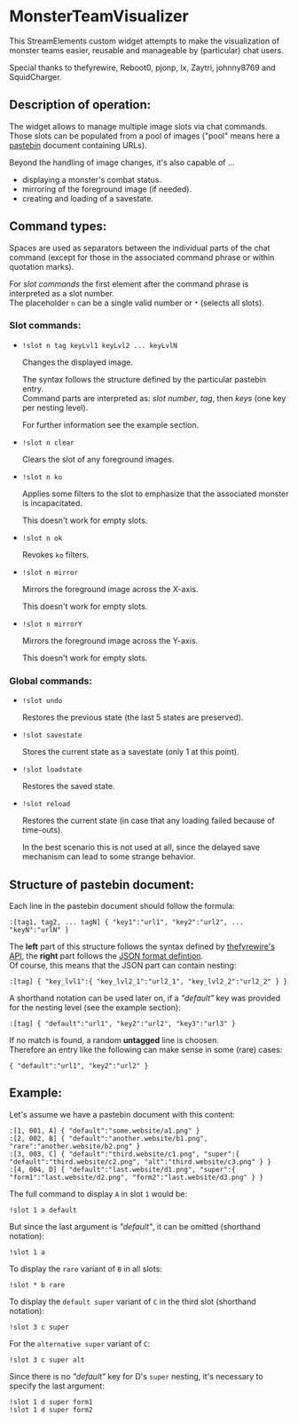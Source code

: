 # MonsterTeamVisualizer
This StreamElements custom widget attempts to make the visualization of monster teams easier, reusable and manageable by (particular) chat users.

Special thanks to thefyrewire, Reboot0, pjonp, lx, Zaytri, johnny8769 and SquidCharger.


## Description of operation:
The widget allows to manage multiple image slots via chat commands. Those slots can be populated from a pool of images ("pool" means here a [pastebin](https://pastebin.com/) document containing URLs).

Beyond the handling of image changes, it's also capable of ...
 - displaying a monster's combat status.
 - mirroring of the foreground image (if needed).
 - creating and loading of a savestate.


## Command types:
Spaces are used as separators between the individual parts of the chat command (except for those in the associated command phrase or within quotation marks).

For *slot commands* the first element after the command phrase is interpreted as a slot number.  
The placeholder `n` can be a single valid number or `*` (selects all slots).

### Slot commands:
 - `!slot n tag keyLvl1 keyLvl2 ... keyLvlN` 
   
   Changes the displayed image.
   
   The syntax follows the structure defined by the particular pastebin entry.  
   Command parts are interpreted as: *slot number*, *tag*, then *keys* (one key per nesting level).
   
   For further information see the example section.
   
 - `!slot n clear`
   
   Clears the slot of any foreground images.
   
 - `!slot n ko`
   
   Applies some filters to the slot to emphasize that the associated monster is incapacitated.
   
   This doesn't work for empty slots.
   
 - `!slot n ok`
   
   Revokes `ko` filters.
   
 - `!slot n mirror`
   
   Mirrors the foreground image across the X-axis.
   
   This doesn't work for empty slots.
   
 - `!slot n mirrorY`
   
   Mirrors the foreground image across the Y-axis.
   
   This doesn't work for empty slots.


### Global commands:

 - `!slot undo`
   
   Restores the previous state (the last 5 states are preserved).
   
 - `!slot savestate`
   
   Stores the current state as a savestate (only 1 at this point).
   
 - `!slot loadstate`
   
   Restores the saved state.
   
 - `!slot reload`
   
   Restores the current state (in case that any loading failed because of time-outs).
   
   In the best scenario this is not used at all, since the delayed save mechanism can lead to some strange behavior.


## Structure of pastebin document:
Each line in the pastebin document should follow the formula:
```
:[tag1, tag2, ... tagN] { "key1":"url1", "key2":"url2", ... "keyN":"urlN" }
```

The **left** part of this structure follows the syntax defined by [thefyrewire's API](https://thefyrewire.com/docs/api/twitch/pastebin/), the **right** part follows the [JSON format defintion](https://developer.mozilla.org/en-US/docs/Learn/JavaScript/Objects/JSON#json_structure).  
Of course, this means that the JSON part can contain nesting:
```
:[tag] { "key_lvl1":{ "key_lvl2_1":"url2_1", "key_lvl2_2":"url2_2" } }
```

A shorthand notation can be used later on, if a *"default"* key was provided for the nesting level (see the example section): 
```
:[tag] { "default":"url1", "key2":"url2", "key3":"url3" }
```

If no match is found, a random **untagged** line is choosen.  
Therefore an entry like the following can make sense in some (rare) cases:
```
{ "default":"url1", "key2":"url2" }
```


## Example:
Let's assume we have a pastebin document with this content:
```
:[1, 001, A] { "default":"some.website/a1.png" }
:[2, 002, B] { "default":"another.website/b1.png", "rare":"another.website/b2.png" }
:[3, 003, C] { "default":"third.website/c1.png", "super":{ "default":"third.website/c2.png", "alt":"third.website/c3.png" } }
:[4, 004, D] { "default":"last.website/d1.png", "super":{ "form1":"last.website/d2.png", "form2":"last.website/d3.png" } }
```

The full command to display `A` in slot `1` would be:
```
!slot 1 a default
```

But since the last argument is *"default"*, it can be omitted (shorthand notation):
```
!slot 1 a
```

To display the `rare` variant of `B` in all slots:
```
!slot * b rare
```

To display the `default super` variant of `C` in the third slot (shorthand notation):
```
!slot 3 c super
```

For the `alternative super` variant of `C`:
```
!slot 3 c super alt
```

Since there is no *"default"* key for D's `super` nesting, it's necessary to specify the last argument:
```
!slot 1 d super form1
!slot 1 d super form2
```
